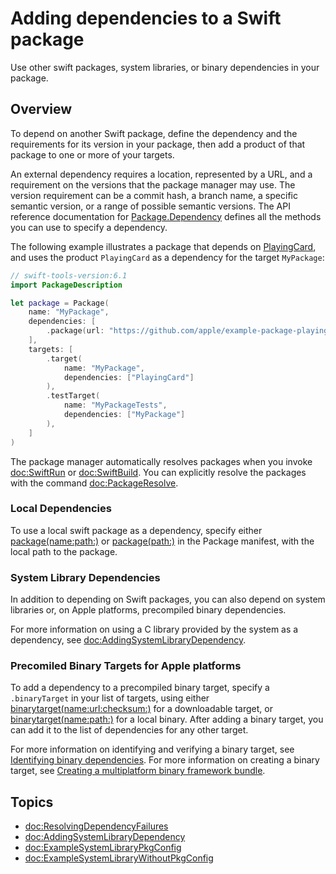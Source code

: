 # Adding dependencies to a Swift package

Use other swift packages, system libraries, or binary dependencies in your package.

## Overview

To depend on another Swift package, define the dependency and the requirements for its version in your package, then add a product of that package to one or more of your targets.

An external dependency requires a location, represented by a URL, and a requirement on the versions that the package manager may use.
The version requirement can be a commit hash, a branch name, a specific semantic version, or a range of possible semantic versions.
The API reference documentation for [Package.Dependency](https://developer.apple.com/documentation/packagedescription/package/dependency) defines all the methods you can use to specify a dependency.

The following example illustrates a package that depends on [PlayingCard](https://github.com/apple/example-package-playingcard), and uses the product `PlayingCard` as a dependency for the target `MyPackage`:

```swift
// swift-tools-version:6.1
import PackageDescription

let package = Package(
    name: "MyPackage",
    dependencies: [
        .package(url: "https://github.com/apple/example-package-playingcard.git", from: "3.0.4"),
    ],
    targets: [
        .target(
            name: "MyPackage",
            dependencies: ["PlayingCard"]
        ),
        .testTarget(
            name: "MyPackageTests",
            dependencies: ["MyPackage"]
        ),
    ]
)
```

The package manager automatically resolves packages when you invoke <doc:SwiftRun> or <doc:SwiftBuild>.
You can explicitly resolve the packages with the command <doc:PackageResolve>.

### Local Dependencies

To use a local swift package as a dependency, specify either [package(name:path:)](https://developer.apple.com/documentation/packagedescription/package/dependency/package(name:path:)) or [package(path:)](https://developer.apple.com/documentation/packagedescription/package/dependency/package(path:)) in the Package manifest, with the local path to the package.

### System Library Dependencies

In addition to depending on Swift packages, you can also depend on system libraries or, on Apple platforms, precompiled binary dependencies.

For more information on using a C library provided by the system as a dependency, see <doc:AddingSystemLibraryDependency>.

### Precomiled Binary Targets for Apple platforms

To add a dependency to a precompiled binary target, specify a `.binaryTarget` in your list of targets, using either 
[binarytarget(name:url:checksum:)](https://developer.apple.com/documentation/packagedescription/target/binarytarget(name:url:checksum:)) for a downloadable target, 
or [binarytarget(name:path:)](https://developer.apple.com/documentation/packagedescription/target/binarytarget(name:path:)) for a local binary.
After adding a binary target, you can add it to the list of dependencies for any other target. 

For more information on identifying and verifying a binary target, see [Identifying binary dependencies](https://developer.apple.com/documentation/xcode/identifying-binary-dependencies).
For more information on creating a binary target, see [Creating a multiplatform binary framework bundle](https://developer.apple.com/documentation/xcode/creating-a-multi-platform-binary-framework-bundle).

## Topics

- <doc:ResolvingDependencyFailures>
- <doc:AddingSystemLibraryDependency>
- <doc:ExampleSystemLibraryPkgConfig>
- <doc:ExampleSystemLibraryWithoutPkgConfig>
